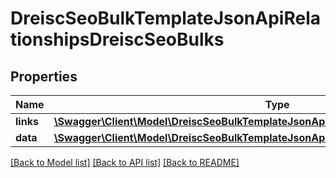 # DreiscSeoBulkTemplateJsonApiRelationshipsDreiscSeoBulks

## Properties
Name | Type | Description | Notes
------------ | ------------- | ------------- | -------------
**links** | [**\Swagger\Client\Model\DreiscSeoBulkTemplateJsonApiRelationshipsDreiscSeoBulksLinks**](DreiscSeoBulkTemplateJsonApiRelationshipsDreiscSeoBulksLinks.md) |  | [optional] 
**data** | [**\Swagger\Client\Model\DreiscSeoBulkTemplateJsonApiRelationshipsDreiscSeoBulksData[]**](DreiscSeoBulkTemplateJsonApiRelationshipsDreiscSeoBulksData.md) |  | [optional] 

[[Back to Model list]](../../README.md#documentation-for-models) [[Back to API list]](../../README.md#documentation-for-api-endpoints) [[Back to README]](../../README.md)

